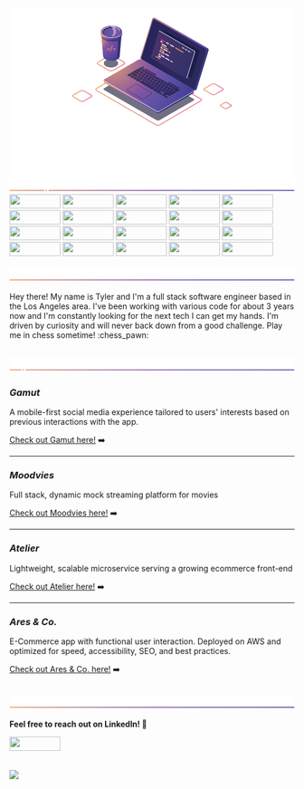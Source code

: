

<img src="/lib/github_readme.png">

<br>

<img src="/lib/Technologies_img.png">

<span>
<img src="https://img.shields.io/badge/JavaScript-323330?style=for-the-badge&logo=javascript&logoColor=F7DF1E" width="90px" height="25px">
<img src="https://img.shields.io/badge/React-20232A?style=for-the-badge&logo=react&logoColor=61DAFB" width="90px" height="25px">
<img src="https://img.shields.io/badge/next.js-000000?style=for-the-badge&logo=nextdotjs&logoColor=white" width="90px" height="25px">
<img src="https://img.shields.io/badge/HTML5-E34F26?style=for-the-badge&logo=html5&logoColor=white" width="90px" height="25px">
<img src="https://img.shields.io/badge/CSS3-1572B6?style=for-the-badge&logo=css3&logoColor=white" width="90px" height="25px">
<img src="https://img.shields.io/badge/Node.js-339933?style=for-the-badge&logo=nodedotjs&logoColor=white" width="90px" height="25px">
<img src="https://img.shields.io/badge/Express.js-000000?style=for-the-badge&logo=express&logoColor=white" width="90px" height="25px">
<img src="https://img.shields.io/badge/Nginx-009639?style=for-the-badge&logo=nginx&logoColor=white" width="90px" height="25px">
<img src="https://img.shields.io/badge/Amazon_AWS-232F3E?style=for-the-badge&logo=amazon-aws&logoColor=white" width="90px" height="25px">
<img src="https://img.shields.io/badge/Vercel-000000?style=for-the-badge&logo=vercel&logoColor=white" width="90px" height="25px">
<img src="https://img.shields.io/badge/MongoDB-4EA94B?style=for-the-badge&logo=mongodb&logoColor=white" width="90px" height="25px">
<img src="https://img.shields.io/badge/PostgreSQL-316192?style=for-the-badge&logo=postgresql&logoColor=white" width="90px" height="25px">
<img src="https://img.shields.io/badge/MySQL-00000F?style=for-the-badge&logo=mysql&logoColor=white" width="90px" height="25px">
<img src="https://img.shields.io/badge/Material--UI-0081CB?style=for-the-badge&logo=material-ui&logoColor=white" width="90px" height="25px">
<img src="https://img.shields.io/badge/-jest-%23C21325?style=for-the-badge&logo=jest&logoColor=white" width="90px" height="25px">
<img src="https://img.shields.io/badge/-mocha-%238D6748?style=for-the-badge&logo=mocha&logoColor=white" width="90px" height="25px">
<img src="https://img.shields.io/badge/bootstrap-%23563D7C.svg?style=for-the-badge&logo=bootstrap&logoColor=white" width="90px" height="25px">
<img src="https://img.shields.io/badge/jquery-%230769AD.svg?style=for-the-badge&logo=jquery&logoColor=white" width="90px" height="25px">
<img src="https://img.shields.io/badge/NPM-%23000000.svg?style=for-the-badge&logo=npm&logoColor=white" width="90px" height="25px">
<img src="https://img.shields.io/badge/Neo4j-018bff?style=for-the-badge&logo=neo4j&logoColor=white" width="90px" height="25px">

<br>
<br>

<img src="/lib/Aboutme_img.png">

<p>Hey there! My name is Tyler and I'm a full stack software engineer based in the Los Angeles area. I've been working with various code for about 3 years now and I'm constantly looking for the next tech I can get my hands. I'm driven by curiosity and will never back down from a good challenge. Play me in chess sometime! <span>:chess_pawn:<span></p>

<br>

<img src="/lib/Projects_img.png">

### **_Gamut_**
<p>A mobile-first social media experience tailored to users' interests based on previous interactions with the app.</p>

[Check out Gamut here!](https://github.com/Team-Burberry/gamut#readme) :arrow_right:

<hr>

### **_Moodvies_**
<p>Full stack, dynamic mock streaming platform for movies</p>

[Check out Moodvies here!](https://github.com/tylerpetersen02/moodvies#readme) :arrow_right:

<hr>

### **_Atelier_**
<p>Lightweight, scalable microservice serving a growing ecommerce front-end</p>

[Check out Atelier here!](https://github.com/sdc04-kahlo/Reviews#readme) :arrow_right:

<hr>

### **_Ares & Co._**
<p>E-Commerce app with functional user interaction. Deployed on AWS and optimized for speed, accessibility, SEO, and best practices.</p>

[Check out Ares & Co. here!](https://github.com/HouseOfAres/frontend-capstone#readme) :arrow_right:

<br>

<img src="/lib/Connect_img.png">

**<p>Feel free to reach out on LinkedIn! 💬</p>**
<a href="https://www.linkedin.com/in/tyler-petersen02/" target="_blank"><img src="https://img.shields.io/badge/LinkedIn-0077B5?style=for-the-badge&logo=linkedin&logoColor=white" width="90px" height="25px"></a>

<br>

<img src="https://github-readme-stats.vercel.app/api?username=tylerpetersen02&show_icons=true&count_private=true&theme=github_dark" />

